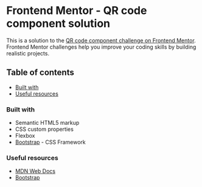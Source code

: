 # Frontend Mentor - QR code component solution

This is a solution to the [QR code component challenge on Frontend Mentor](https://www.frontendmentor.io/challenges/qr-code-component-iux_sIO_H). Frontend Mentor challenges help you improve your coding skills by building realistic projects. 

## Table of contents

  - [Built with](#built-with)
  - [Useful resources](#useful-resources)


### Built with

- Semantic HTML5 markup
- CSS custom properties
- Flexbox
- [Bootstrap](ttps://getbootstrap.com/) - CSS Framework


### Useful resources

- [MDN Web Docs](https://developer.mozilla.org/en-US/)
- [Bootstrap](https://getbootstrap.com/)



